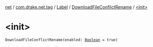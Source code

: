 [net](../../../index.md) / [com.drake.net.tag](../../index.md) / [Label](../index.md) / [DownloadFileConflictRename](index.md) / [&lt;init&gt;](./-init-.md)

# &lt;init&gt;

`DownloadFileConflictRename(enabled: `[`Boolean`](https://kotlinlang.org/api/latest/jvm/stdlib/kotlin/-boolean/index.html)` = true)`